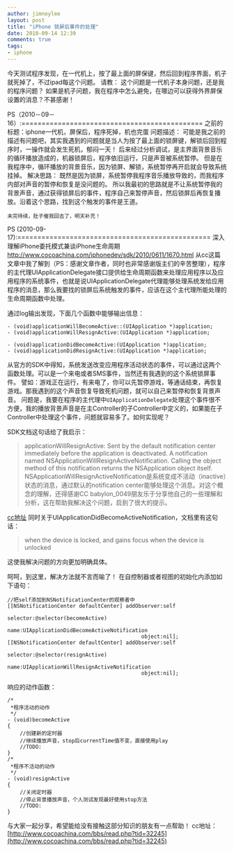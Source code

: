 ```yaml
---
author: jimneylee
layout: post
title: "iPhone 锁屏后事件的处理"
date: 2010-09-14 12:39
comments: true
tags:
- iphone
---
```

  今天测试程序发现，在一代机上，按了最上面的屏保键，然后回到程序界面，机子就死掉了，不过ipad每这个问题。
请教：
这个问题是一代机子本身问题，还是我的程序问题？
如果是机子问题，我在程序中怎么避免，在哪边可以获得外界屏保设置的消息？不甚感谢！

PS（2010－09－16）:=============================================
之前的标题：iphone一代机，屏保后，程序死掉，机也完蛋
问题描述：
       可能是我之前的描述有问题吧，其实我遇到的问题就是当人为按了最上面的锁屏键，解锁后回到程序时，一操作就会发生死机，郁闷一天！
后来经过分析调试，是主界面背景音乐的循环播放造成的，机器锁屏后，程序依旧运行，只是声音被系统暂停。
但是在我程序中，循环播放的背景音乐，因为锁屏、解锁，系统暂停再开启就会导致系统挂掉。
解决思路： 
    既然是因为锁屏，系统暂停我程序音乐播放导致的，而我程序内部对声音的暂停和恢复是没问题的。
所以我最初的思路就是不让系统暂停我的背景声音，通过获得锁屏后的事件，程序自己来暂停声音，然后锁屏后再恢复播放。沿着这个思路，找到这个触发的事件是王道。

    未完待续，肚子催我回去了，明天补充！

PS (2010-09-17):================================================
深入理解iPhone委托模式兼谈iPhone生命周期
http://www.cocoachina.com/iphonedev/sdk/2010/0611/1670.html
从cc这篇文章中我了解到（PS：感谢文章作者，同时也非常感谢版主们的辛苦整理），程序的主代理UIApplicationDelegate接口提供给生命周期函数来处理应用程序以及应用程序的系统事件，也就是说UIApplicationDelegate代理能够处理系统发给应用程序的消息，那么我要找的锁屏后系统触发的事件，应该在这个主代理所能处理的生命周期函数中处理。

通过log输出发现，下面几个函数中能够输出信息：

    - (void)applicationWillBecomeActive::(UIApplication *)application;
    - (void)applicationWillResignActive:(UIApplication *)application;

    - (void)applicationDidBecomeActive:(UIApplication *)application;
    - (void)applicationDidResignActive:(UIApplication *)application;
  从官方的SDK中得知，系统发送改变应用程序活动状态的事件，可以通过这两个函数处理。可以是一个来电或者SMS事件，当然还有我遇到的这个系统锁屏事件。
譬如：游戏正在运行，有来电了，你可以先暂停游戏，等通话结束，再恢复游戏。那我遇到的这个声音恢复导致死机问题，就可以自己来暂停和恢复背景声音。
问题是，我要在程序的主代理中`UIApplicationDelegate`处理这个事件很不方便，我的播放背景声音是在主Controller的子Controller中定义的，如果能在子Controller中处理这个事件，问题就容易多了。如何实现呢？

SDK文档这句话给了我启示：
>applicationWillResignActive:
Sent by the default notification center immediately before the application is deactivated.
A notification named NSApplicationWillResignActiveNotification. Calling the object method of this notification returns the NSApplication object itself.
NSApplicationWillResignActiveNotification是系统变成不活动（inactive）状态的消息，通过默认的notification center能够处理这个消息。对这个概念的理解，还得感谢CC babylon_0049朋友乐于分享他自己的一些理解和分析，这在帮助我解决这个问题，启到了很大的提示。

[cc地址](http://www.cocoachina.com/bbs/read.php?tid=30971&page=1#198491)
同时关于UIApplicationDidBecomeActiveNotification，文档里有这句话： 
>when the device is locked, and gains focus when the device is unlocked

这使我解决问题的方向更加明确具体。

呵呵，到这里，解决方法就不言而喻了！
在自控制器或者视图的初始化内添加如下语句：

    //把self添加到NSNotificationCenter的观察者中
    [[NSNotificationCenter defaultCenter] addObserver:self
                                             selector:@selector(becomeActive) 
                                                 name:UIApplicationDidBecomeActiveNotification 
                                               object:nil];
    [[NSNotificationCenter defaultCenter] addObserver:self
                                             selector:@selector(resignActive) 
                                                 name:UIApplicationWillResignActiveNotification 
                                               object:nil];

响应的动作函数：

    /*
     *程序活动的动作
     */
    - (void)becomeActive
    {
        //创建新的定时器
        //继续播放声音，stop后currentTime值不变，直接使用play
        //TODO:
    }    
    /*
     *程序不活动的动作
     */
    - (void)resignActive
    {
        //关闭定时器
        //停止背景播放声音，个人测试发现最好使用stop方法
        //TODO:
    }
与大家一起分享，希望能给没有接触这部分知识的朋友有一点帮助！
cc地址：[http://www.cocoachina.com/bbs/read.php?tid=32245](http://www.cocoachina.com/bbs/read.php?tid=32245)